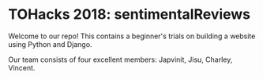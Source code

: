 # TOHacks 2018: sentimentalReviews
Welcome to our repo! This contains a beginner's trials on building a website using Python and Django.

Our team consists of four excellent members: Japvinit, Jisu, Charley, Vincent.

